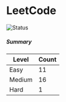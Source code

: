 # LeetCode

![Status](https://img.shields.io/badge/status-28%2F329-brightgreen.svg)

##### Summary

| Level  | Count|
|--------|------|
| Easy   |  11  |
| Medium |  16  |
| Hard   |  1   |
